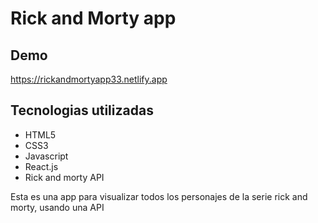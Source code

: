 # Rick and Morty app

## Demo
https://rickandmortyapp33.netlify.app

## Tecnologias utilizadas

- HTML5
- CSS3
- Javascript
- React.js
- Rick and morty API

Esta es una app para visualizar todos los personajes de la serie rick and morty, usando una API 


